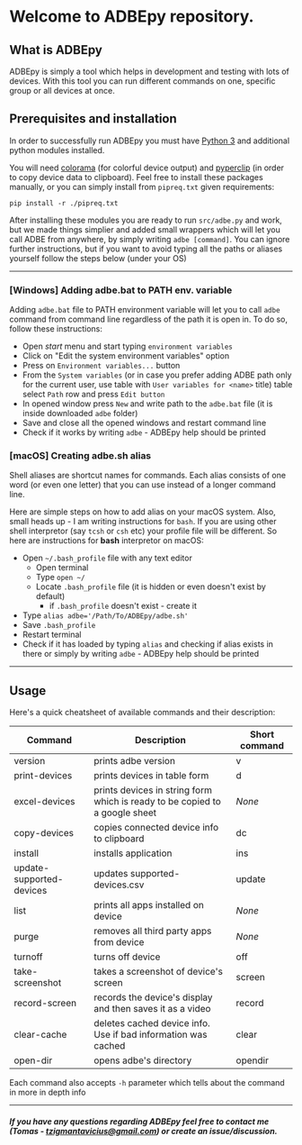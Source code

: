 # Welcome to ADBEpy repository. 

## What is ADBEpy

ADBEpy is simply a tool which helps in development and testing with lots of devices. With this tool you can run different commands on one, specific group or all devices at once.

## Prerequisites and installation

In order to successfully run ADBEpy you must have [Python 3](https://www.python.org/downloads/) and additional python modules installed.

You will need [colorama](https://pypi.org/project/colorama/) (for colorful device output) and [pyperclip](https://pypi.org/project/pyperclip/) (in order to copy device data to clipboard). Feel free to install these packages manually, or you can simply install from `pipreq.txt` given requirements:
```
pip install -r ./pipreq.txt
```
After installing these modules you are ready to run `src/adbe.py` and work, but we made things simplier and added small wrappers which will let you call ADBE from anywhere, by simply writing `adbe [command]`. You can ignore further instructions, but if you want to avoid typing all the paths or aliases yourself follow the steps below (under your OS)

<hr />

### [Windows] Adding adbe.bat to PATH env. variable

Adding `adbe.bat` file to PATH environment variable will let you to call `adbe` command from command line regardless of the path it is open in. To do so, follow these instructions:

* Open _start_ menu and start typing `environment variables`
* Click on "Edit the system environment variables" option
* Press on `Environment variables...` button
* From the `System variables` (or in case you prefer adding ADBE path only for the current user, use table with `User variables for <name>` title) table select `Path` row and press `Edit button`
* In opened window press `New` and write path to the `adbe.bat` file (it is inside downloaded `adbe` folder)
* Save and close all the opened windows and restart command line
* Check if it works by writing `adbe` - ADBEpy help should be printed

### [macOS] Creating adbe.sh alias

Shell aliases are shortcut names for commands. Each alias consists of one word (or even one letter) that you can use instead of a longer command line. 

Here are simple steps on how to add alias on your macOS system. Also, small heads up - I am writing instructions for `bash`. If you are using other shell interpretor (say `tcsh` or `csh` etc) your profile file will be different. So here are instructions for **bash** interpretor on macOS:

* Open `~/.bash_profile` file with any text editor
  * Open terminal
  * Type `open ~/` 
  * Locate `.bash_profile` file (it is hidden or even doesn't exist by default)
    * if `.bash_profile` doesn't exist - create it
* Type `alias adbe='/Path/To/ADBEpy/adbe.sh'`
* Save `.bash_profile`
* Restart terminal
* Check if it has loaded by typing `alias` and checking if alias exists in there or simply by writing `adbe` - ADBEpy help should be printed

<hr />

## Usage

Here's a quick cheatsheet of available commands and their description:

| Command | Description | Short command |
| -------------------------- | -------------------------- | -------------------------- |
| version | prints adbe version | v |
| print-devices | prints devices in table form | d |
| excel-devices | prints devices in string form which is ready to be copied to a google sheet | _None_ |
| copy-devices | copies connected device info to clipboard | dc |
| install | installs application | ins |
| update-supported-devices | updates supported-devices.csv | update |
| list | prints all apps installed on device | _None_ |
| purge | removes all third party apps from device | _None_ |
| turnoff | turns off device | off |
| take-screenshot | takes a screenshot of device's screen | screen |
| record-screen | records the device's display and then saves it as a video | record |
| clear-cache | deletes cached device info. Use if bad information was cached | clear |
| open-dir| opens adbe's directory | opendir |

Each command also accepts `-h` parameter which tells about the command in more in depth info

<hr />

##### If you have any questions regarding ADBEpy feel free to contact me (Tomas - tzigmantavicius@gmail.com) or create an issue/discussion.

